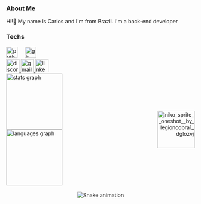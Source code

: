 <h3 align="left">About Me</h3>

<p align="left">Hi!👋 My name is Carlos and I'm from Brazil. I'm a back-end developer</p>

<h3 align="left">Techs</h3>

<div align="left">
  <img src="https://cdn.jsdelivr.net/gh/devicons/devicon/icons/python/python-original.svg" height="30" alt="python logo" />
  <img width="12" />
  <img src="https://cdn.jsdelivr.net/gh/devicons/devicon/icons/git/git-original.svg" height="30" alt="git logo" />
</div>

<div align="left">
  <a href="sulrakk" target="_blank">
    <img src="https://img.shields.io/static/v1?message=Discord&logo=discord&label=&color=7289DA&logoColor=white&labelColor=&style=for-the-badge" height="35" alt="discord logo" />
  </a>
  <a href="https://mail.google.com/mail/u/4/#inbox" target="_blank">
    <img src="https://img.shields.io/static/v1?message=Gmail&logo=gmail&label=&color=D14836&logoColor=white&labelColor=&style=for-the-badge" height="35" alt="gmail logo" />
  </a>
  <a href="devcarlos.developer@gmail.com" target="_blank">
    <img src="https://img.shields.io/static/v1?message=LinkedIn&logo=linkedin&label=&color=0077B5&logoColor=white&labelColor=&style=for-the-badge" height="35" alt="linkedin logo" />
  </a>
</div>

<div style="display: flex; align-items: center;">
  <div style="flex: 1;">
    <div>
      <img src="https://github-readme-stats.vercel.app/api?username=SCarlosHenrique&hide_title=false&hide_rank=false&show_icons=true&include_all_commits=true&count_private=true&disable_animations=false&theme=dracula&locale=en&hide_border=false" height="150" alt="stats graph" />
    </div>
    <div>
      <img src="https://github-readme-stats.vercel.app/api/top-langs?username=SCarlosHenrique&locale=en&hide_title=false&layout=compact&card_width=320&langs_count=5&theme=dracula&hide_border=false" height="150" alt="languages graph" />
    </div>
  </div>
  <div style="flex: 0.5; text-align: right;">
    <img src="https://github.com/user-attachments/assets/b1168c47-5eb9-4c82-b437-0a3d1b843431" height="100" alt="niko_sprite__oneshot__by_legioncobra1_dglozvj" />
  </div>
</div>

<br clear="both">

<div align="center">
  <img src="https://raw.githubusercontent.com/SCarlosHenrique/SCarlosHenrique/output/snake.svg" alt="Snake animation" />
</div>
